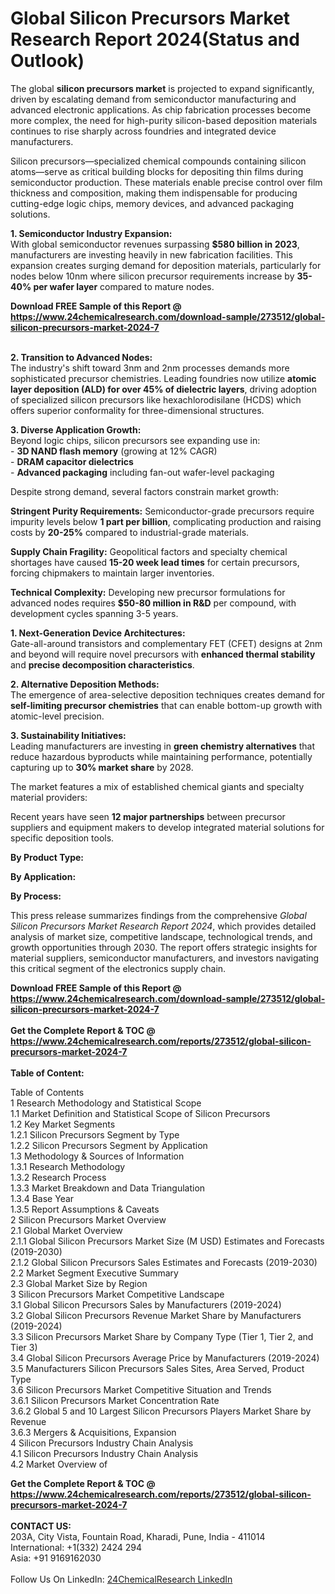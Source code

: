 <h1>Global Silicon Precursors Market Research Report 2024(Status and Outlook)</h1><p>The global <strong>silicon precursors market</strong> is projected to expand significantly, driven by escalating demand from semiconductor manufacturing and advanced electronic applications. As chip fabrication processes become more complex, the need for high-purity silicon-based deposition materials continues to rise sharply across foundries and integrated device manufacturers.</p><p>Silicon precursors—specialized chemical compounds containing silicon atoms—serve as critical building blocks for depositing thin films during semiconductor production. These materials enable precise control over film thickness and composition, making them indispensable for producing cutting-edge logic chips, memory devices, and advanced packaging solutions.</p><p><strong>1. Semiconductor Industry Expansion:</strong><br>
With global semiconductor revenues surpassing <strong>$580 billion in 2023</strong>, manufacturers are investing heavily in new fabrication facilities. This expansion creates surging demand for deposition materials, particularly for nodes below 10nm where silicon precursor requirements increase by <strong>35-40% per wafer layer</strong> compared to mature nodes.</p><div><b>Download FREE Sample of this Report @ 
            <a href="https://www.24chemicalresearch.com/download-sample/273512/global-silicon-precursors-market-2024-7">
            https://www.24chemicalresearch.com/download-sample/273512/global-silicon-precursors-market-2024-7</a></b></div><br><p><strong>2. Transition to Advanced Nodes:</strong><br>
The industry's shift toward 3nm and 2nm processes demands more sophisticated precursor chemistries. Leading foundries now utilize <strong>atomic layer deposition (ALD) for over 45% of dielectric layers</strong>, driving adoption of specialized silicon precursors like hexachlorodisilane (HCDS) which offers superior conformality for three-dimensional structures.</p><p><strong>3. Diverse Application Growth:</strong><br>
Beyond logic chips, silicon precursors see expanding use in:<br>
- <strong>3D NAND flash memory</strong> (growing at 12% CAGR)<br>
- <strong>DRAM capacitor dielectrics</strong><br>
- <strong>Advanced packaging</strong> including fan-out wafer-level packaging</p><p>Despite strong demand, several factors constrain market growth:</p><p><strong>Stringent Purity Requirements:</strong> Semiconductor-grade precursors require impurity levels below <strong>1 part per billion</strong>, complicating production and raising costs by <strong>20-25%</strong> compared to industrial-grade materials.</p><p><strong>Supply Chain Fragility:</strong> Geopolitical factors and specialty chemical shortages have caused <strong>15-20 week lead times</strong> for certain precursors, forcing chipmakers to maintain larger inventories.</p><p><strong>Technical Complexity:</strong> Developing new precursor formulations for advanced nodes requires <strong>$50-80 million in R&amp;D</strong> per compound, with development cycles spanning 3-5 years.</p><p><strong>1. Next-Generation Device Architectures:</strong><br>
Gate-all-around transistors and complementary FET (CFET) designs at 2nm and beyond will require novel precursors with <strong>enhanced thermal stability</strong> and <strong>precise decomposition characteristics</strong>.</p><p><strong>2. Alternative Deposition Methods:</strong><br>
The emergence of area-selective deposition techniques creates demand for <strong>self-limiting precursor chemistries</strong> that can enable bottom-up growth with atomic-level precision.</p><p><strong>3. Sustainability Initiatives:</strong><br>
Leading manufacturers are investing in <strong>green chemistry alternatives</strong> that reduce hazardous byproducts while maintaining performance, potentially capturing up to <strong>30% market share</strong> by 2028.</p><p>The market features a mix of established chemical giants and specialty material providers:</p><p>Recent years have seen <strong>12 major partnerships</strong> between precursor suppliers and equipment makers to develop integrated material solutions for specific deposition tools.</p><p><strong>By Product Type:</strong></p><p><strong>By Application:</strong></p><p><strong>By Process:</strong></p><p>This press release summarizes findings from the comprehensive <em>Global Silicon Precursors Market Research Report 2024</em>, which provides detailed analysis of market size, competitive landscape, technological trends, and growth opportunities through 2030. The report offers strategic insights for material suppliers, semiconductor manufacturers, and investors navigating this critical segment of the electronics supply chain.</p><div><b>Download FREE Sample of this Report @ 
            <a href="https://www.24chemicalresearch.com/download-sample/273512/global-silicon-precursors-market-2024-7">
            https://www.24chemicalresearch.com/download-sample/273512/global-silicon-precursors-market-2024-7</a></b></div><br><div><b>Get the Complete Report & TOC @ 
            <a href="https://www.24chemicalresearch.com/reports/273512/global-silicon-precursors-market-2024-7">
            https://www.24chemicalresearch.com/reports/273512/global-silicon-precursors-market-2024-7</a></b></div><br>
            <b>Table of Content:</b><p>Table of Contents<br />
1 Research Methodology and Statistical Scope<br />
1.1 Market Definition and Statistical Scope of Silicon Precursors<br />
1.2 Key Market Segments<br />
1.2.1 Silicon Precursors Segment by Type<br />
1.2.2 Silicon Precursors Segment by Application<br />
1.3 Methodology & Sources of Information<br />
1.3.1 Research Methodology<br />
1.3.2 Research Process<br />
1.3.3 Market Breakdown and Data Triangulation<br />
1.3.4 Base Year<br />
1.3.5 Report Assumptions & Caveats<br />
2 Silicon Precursors Market Overview<br />
2.1 Global Market Overview<br />
2.1.1 Global Silicon Precursors Market Size (M USD) Estimates and Forecasts (2019-2030)<br />
2.1.2 Global Silicon Precursors Sales Estimates and Forecasts (2019-2030)<br />
2.2 Market Segment Executive Summary<br />
2.3 Global Market Size by Region<br />
3 Silicon Precursors Market Competitive Landscape<br />
3.1 Global Silicon Precursors Sales by Manufacturers (2019-2024)<br />
3.2 Global Silicon Precursors Revenue Market Share by Manufacturers (2019-2024)<br />
3.3 Silicon Precursors Market Share by Company Type (Tier 1, Tier 2, and Tier 3)<br />
3.4 Global Silicon Precursors Average Price by Manufacturers (2019-2024)<br />
3.5 Manufacturers Silicon Precursors Sales Sites, Area Served, Product Type<br />
3.6 Silicon Precursors Market Competitive Situation and Trends<br />
3.6.1 Silicon Precursors Market Concentration Rate<br />
3.6.2 Global 5 and 10 Largest Silicon Precursors Players Market Share by Revenue<br />
3.6.3 Mergers & Acquisitions, Expansion<br />
4 Silicon Precursors Industry Chain Analysis<br />
4.1 Silicon Precursors Industry Chain Analysis<br />
4.2 Market Overview of</p><div><b>Get the Complete Report & TOC @ 
            <a href="https://www.24chemicalresearch.com/reports/273512/global-silicon-precursors-market-2024-7">
            https://www.24chemicalresearch.com/reports/273512/global-silicon-precursors-market-2024-7</a></b></div><br><b>CONTACT US:</b><br>
            203A, City Vista, Fountain Road, Kharadi, Pune, India - 411014<br>
            International: +1(332) 2424 294<br>
            Asia: +91 9169162030 <br><br>
            Follow Us On LinkedIn: <a href="https://www.linkedin.com/company/24chemicalresearch/">24ChemicalResearch LinkedIn</a>